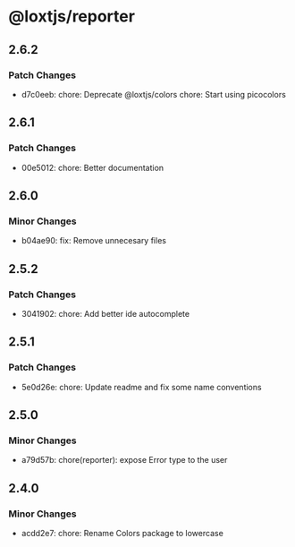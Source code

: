 # @loxtjs/reporter

## 2.6.2

### Patch Changes

- d7c0eeb: chore: Deprecate @loxtjs/colors
  chore: Start using picocolors

## 2.6.1

### Patch Changes

- 00e5012: chore: Better documentation

## 2.6.0

### Minor Changes

- b04ae90: fix: Remove unnecesary files

## 2.5.2

### Patch Changes

- 3041902: chore: Add better ide autocomplete

## 2.5.1

### Patch Changes

- 5e0d26e: chore: Update readme and fix some name conventions

## 2.5.0

### Minor Changes

- a79d57b: chore(reporter): expose Error type to the user

## 2.4.0

### Minor Changes

- acdd2e7: chore: Rename Colors package to lowercase
